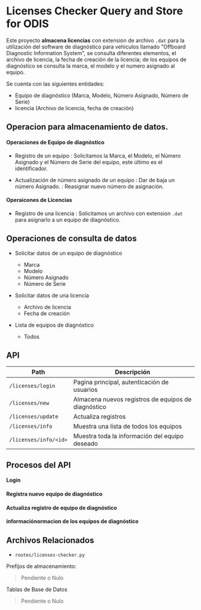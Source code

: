 # Licenses Checker Query and Store for ODIS

Este proyecto **almacena licencias** con extension de archivo `.dat` para la utilización del software de diagnóstico para vehiculos llamado "Offboard Diagnostic Information System", se consulta diferentes elementos, el archivo de licencia, la fecha de creación de la licencia; de los equipos de diagnóstico se consulta la marca, el modelo y el numero asignado al equipo.

Se cuenta con las siguientes entidades:
- Equipo de diagnóstico (Marca, Modelo, Número Asignado, Número de Serie)
- licencia (Archivo de licencia, fecha de creación)



## Operacion para almacenamiento de datos.
#### Operaciones de Equipo de diagnóstico
- Registro de un equipo
: Solicitamos la Marca, el Modelo, el Número Asignado y el Número de Serie del equipo, este último es el identificador.

- Actualización de número asignado de un equipo
: Dar de baja un número Asignado.
: Reasignar nuevo número de asignación.

#### Operaicones de Licencias
- Registro de una licencia
: Solicitamos un archivo con extension `.dat` para asignarlo a un equipo de diagnóstico.



## Operaciones de consulta de datos

 - Solicitar datos de un equipo de diagnóstico
    - Marca
    - Modelo
    - Número Asignado
    - Número de Serie

 - Solicitar datos de una licencia
    - Archivo de licencia
    - Fecha de creación

 - Lista de equipos de diagnóstico
    - Todos



## API
| Path                  | Descripción                                         |
| ----------------------| ----------------------------------------------------|
| `/licenses/login`     | Pagina principal, autenticación de usuarios         |
| `/licenses/new`       | Almacena nuevos registros de equipos de diagnóstico |
| `/licenses/update`    | Actualiza registros                                 |
| `/licenses/info`      | Muestra una lista de todos los equipos              |
| `/licenses/info/<id>` | Muestra toda la información del equipo deseado      |

## Procesos del API
#### Login

#### Registra nuevo equipo de diagnóstico

#### Actualiza registro de equipo de diagnóstico

#### informaciónormacion de los equipos de diagnóstico



## Archivos Relacionados

 - `routes/licenses-checker.py`

Prefijos de almacenamiento:

> Pendiente o Nulo

Tablas de Base de Datos

> Pendiente o Nulo
